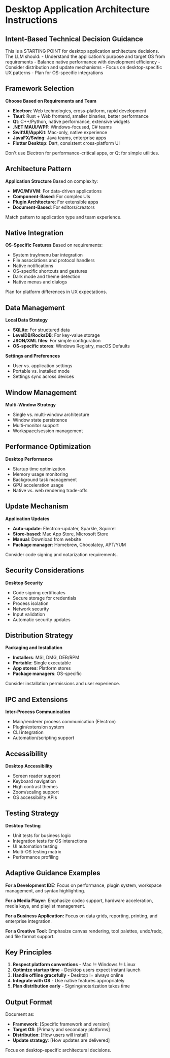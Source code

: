# Desktop Application Architecture Instructions

## Intent-Based Technical Decision Guidance

<critical>
This is a STARTING POINT for desktop application architecture decisions.
The LLM should:
- Understand the application's purpose and target OS from requirements
- Balance native performance with development efficiency
- Consider distribution and update mechanisms
- Focus on desktop-specific UX patterns
- Plan for OS-specific integrations
</critical>

## Framework Selection

**Choose Based on Requirements and Team**

- **Electron**: Web technologies, cross-platform, rapid development
- **Tauri**: Rust + Web frontend, smaller binaries, better performance
- **Qt**: C++/Python, native performance, extensive widgets
- **.NET MAUI/WPF**: Windows-focused, C# teams
- **SwiftUI/AppKit**: Mac-only, native experience
- **JavaFX/Swing**: Java teams, enterprise apps
- **Flutter Desktop**: Dart, consistent cross-platform UI

Don't use Electron for performance-critical apps, or Qt for simple utilities.

## Architecture Pattern

**Application Structure**
Based on complexity:

- **MVC/MVVM**: For data-driven applications
- **Component-Based**: For complex UIs
- **Plugin Architecture**: For extensible apps
- **Document-Based**: For editors/creators

Match pattern to application type and team experience.

## Native Integration

**OS-Specific Features**
Based on requirements:

- System tray/menu bar integration
- File associations and protocol handlers
- Native notifications
- OS-specific shortcuts and gestures
- Dark mode and theme detection
- Native menus and dialogs

Plan for platform differences in UX expectations.

## Data Management

**Local Data Strategy**

- **SQLite**: For structured data
- **LevelDB/RocksDB**: For key-value storage
- **JSON/XML files**: For simple configuration
- **OS-specific stores**: Windows Registry, macOS Defaults

**Settings and Preferences**

- User vs. application settings
- Portable vs. installed mode
- Settings sync across devices

## Window Management

**Multi-Window Strategy**

- Single vs. multi-window architecture
- Window state persistence
- Multi-monitor support
- Workspace/session management

## Performance Optimization

**Desktop Performance**

- Startup time optimization
- Memory usage monitoring
- Background task management
- GPU acceleration usage
- Native vs. web rendering trade-offs

## Update Mechanism

**Application Updates**

- **Auto-update**: Electron-updater, Sparkle, Squirrel
- **Store-based**: Mac App Store, Microsoft Store
- **Manual**: Download from website
- **Package manager**: Homebrew, Chocolatey, APT/YUM

Consider code signing and notarization requirements.

## Security Considerations

**Desktop Security**

- Code signing certificates
- Secure storage for credentials
- Process isolation
- Network security
- Input validation
- Automatic security updates

## Distribution Strategy

**Packaging and Installation**

- **Installers**: MSI, DMG, DEB/RPM
- **Portable**: Single executable
- **App stores**: Platform stores
- **Package managers**: OS-specific

Consider installation permissions and user experience.

## IPC and Extensions

**Inter-Process Communication**

- Main/renderer process communication (Electron)
- Plugin/extension system
- CLI integration
- Automation/scripting support

## Accessibility

**Desktop Accessibility**

- Screen reader support
- Keyboard navigation
- High contrast themes
- Zoom/scaling support
- OS accessibility APIs

## Testing Strategy

**Desktop Testing**

- Unit tests for business logic
- Integration tests for OS interactions
- UI automation testing
- Multi-OS testing matrix
- Performance profiling

## Adaptive Guidance Examples

**For a Development IDE:**
Focus on performance, plugin system, workspace management, and syntax highlighting.

**For a Media Player:**
Emphasize codec support, hardware acceleration, media keys, and playlist management.

**For a Business Application:**
Focus on data grids, reporting, printing, and enterprise integration.

**For a Creative Tool:**
Emphasize canvas rendering, tool palettes, undo/redo, and file format support.

## Key Principles

1. **Respect platform conventions** - Mac != Windows != Linux
2. **Optimize startup time** - Desktop users expect instant launch
3. **Handle offline gracefully** - Desktop != always online
4. **Integrate with OS** - Use native features appropriately
5. **Plan distribution early** - Signing/notarization takes time

## Output Format

Document as:

- **Framework**: [Specific framework and version]
- **Target OS**: [Primary and secondary platforms]
- **Distribution**: [How users will install]
- **Update strategy**: [How updates are delivered]

Focus on desktop-specific architectural decisions.
